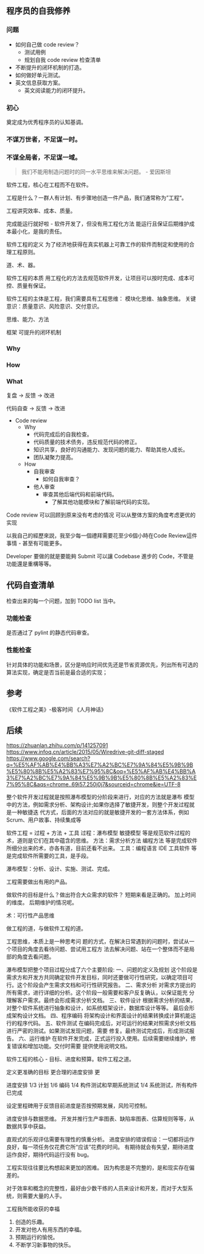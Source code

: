## 程序员的自我修养


### 问题
- 如何自己做 code review？
  - 测试用例
  - 规划自我 code review 检查清单
- 不断提升的闭环机制的打造。
- 如何做好单元测试。
- 英文信息获取方案。
  - 英文阅读能力的闭环提升。

### 初心
奠定成为优秀程序员的认知基调。

### 不谋万世者，不足谋一时。

### 不谋全局者，不足谋一域。

> 我们不能用制造问题时的同一水平思维来解决问题。 - 爱因斯坦

软件工程，核心在工程而不在软件。

工程是什么？一群人有计划、有步骤地创造一件产品，我们通常称为”工程“。

工程讲究效率、成本、质量。

完成能运行就好啦 - 软件开发了，但没有用工程化方法
能运行且保证后期维护成本最小化，是我的责任。

软件工程的定义
为了经济地获得在真实机器上可靠工作的软件而制定和使用的合理工程原则。

道、术、器。

软件工程的本质
用工程化的方法去规范软件开发，让项目可以按时完成、成本可控、质量有保证。

软件工程的主体是工程，我们需要具有工程思维：
模块化思维、抽象思维。
关键意识：质量意识、风险意识、交付意识。


思维、能力、方法

框架
可提升的闭环机制


### Why

### How

### What


复盘 -> 反馈 -> 改进

代码自查 -> 反馈 -> 改进

* Code review
    * Why
        * 代码完成后的自我检查。
        * 代码质量的技术债务，违反规范代码的修正。
        * 知识共享，良好的沟通能力、发现问题的能力、帮助其他人成长。
        * 团队凝聚力提高。
    * How
        * 自我审查
            * 如何自我审查？
        * 他人审查
            * 审查其他后端代码和前端代码。
                * 了解其他功能模块和了解前端代码的实现。


Code review 
可以回顾到原来没有考虑的情况
可以从整体方案的角度考虑更优的实现

以我自己的經歷來説，我至少每一個禮拜需要花至少6個小時在Code Review這件事情 - 甚至有可能更多。

Developer 要做的就是要能夠 Submit 可以讓 Codebase 進步的 Code，不管是功能還是重構等等。


## 代码自查清单

检查出来的每一个问题，加到 TODO list 当中。

### 功能检查
是否通过了 pylint 的静态代码审查。

### 性能检查
针对具体的功能和场景，区分是响应时间优先还是节省资源优先，列出所有可选的算法实现，确定是否当前是最合适的实现；



## 参考
《软件工程之美》-极客时间
《人月神话》


## 后续
https://zhuanlan.zhihu.com/p/141257091
https://www.infoq.cn/article/2015/05/Wiredrive-git-diff-staged
https://www.google.com/search?q=%E5%AF%AB%E4%BB%A3%E7%A2%BC%E7%9A%84%E5%9B%9B%E5%80%8B%E5%A2%83%E7%95%8C&oq=%E5%AF%AB%E4%BB%A3%E7%A2%BC%E7%9A%84%E5%9B%9B%E5%80%8B%E5%A2%83%E7%95%8C&aqs=chrome..69i57.250j0j7&sourceid=chrome&ie=UTF-8

整个软件开发过程就是按照瀑布模型的分阶段来进行，对应的方法就是瀑布
 模型中的方法，例如需求分析、架构设计;如果你选择了敏捷开发，则整个开发过程就是一种敏捷迭
 代方式，后面的方法对应的就是敏捷开发的一套方法体系，例如Scrum、用户故事、持续集成等

软件工程 = 过程 + 方法 + 工具
过程：瀑布模型 敏捷模型 等是规范软件过程的术，道则是它们在其中蕴含的思维。
方法：需求分析方法 编程方法 等是完成软件所细分出来的术，亦各有道，目前还看不出来。
工具：编程语言 IDE 工具软件 等是完成软件所需要的工具，是手段。

瀑布模型：分析、设计、实施、测试、完成。

工程需要做出有用的产品。

做软件的目标是什么？做出符合大众需求的软件？
短期来看是正确的。
加上时间的维度。
后期维护的情况呢。

术：可行性产品思维

做工程的道，与做软件工程的道。

工程思维，本质上是一种思考问 题的方式，在解决日常遇到的问题时，尝试从一个项目的角度去看待问题、尝试用工程方 法去解决问题、站在一个整体而不是局部的角度去看问题。

瀑布模型把整个项目过程分成了六个主要阶段:
一、问题的定义及规划
这个阶段是需求方和开发方共同确定软件开发目标，同时还要做可行性研究，以确定项目可
行。这个阶段会产生需求文档和可行性研究报告。
二、需求分析
对需求方提出的所有需求，进行详细的分析。这个阶段一般需要和客户反复确认，以保证能充
分理解客户需求。最终会形成需求分析文档。
三、软件设计
根据需求分析的结果，对整个软件系统进行抽象和设计，如系统框架设计，数据库设计等等。
最后会形成架构设计文档。
四、程序编码
将架构设计和界面设计的结果转换成计算机能运行的程序代码。
五、软件测试
在编码完成后，对可运行的结果对照需求分析文档进行严密的测试。如果测试发现问题，需要
修复。最终测试完成后，形成测试报告。
六、运行维护
在软件开发完成，正式运行投入使用。后续需要继续维护，修复错误和增加功能。交付时需要
提供使用说明文档。

软件工程的核心 - 目标、进度和预算。软件工程之道。

定义更准确的目标
更合理的进度安排
更

进度安排
1/3 计划
1/6 编码
1/4 构件测试和早期系统测试
1/4 系统测试，所有构件已完成

设定里程碑用于反馈目前进度是否按预期发展，风险可控制。

进度安排与数据思维。
开发并推行生产率图表、缺陷率图表、估算规则等等，从数据共享中获益。

直观式的乐观评估需要有理性的慎重分析。
进度安排的错误假设：一切都将运作良好，每一项任务仅花费它所“应该”花费的时间。
有期待就会有失望，期待进度运作良好，期待代码运行没有 bug。

工程实现往往要比构想起来更加的困难。
因为构思是不完整的，是和现实存在偏差的。

对于效率和概念的完整性，最好由少数干练的人员来设计和开发，而对于大型系统，则需要大量的人手。

工程我所能收获的幸福
1. 创造的乐趣。
2. 开发对他人有用东西的幸福。
3. 预期运行的愉悦。
4. 不断学习新事物的快乐。